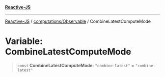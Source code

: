 [**Reactive-JS**](../../../README.md)

***

[Reactive-JS](../../../README.md) / [computations/Observable](../README.md) / CombineLatestComputeMode

# Variable: CombineLatestComputeMode

> `const` **CombineLatestComputeMode**: `"combine-latest"` = `"combine-latest"`
